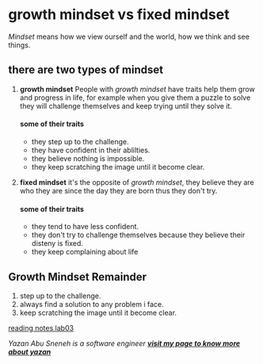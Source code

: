 # growth mindset vs fixed mindset
   *Mindset* means how we view ourself and the world, how we think and see things.
    
    
## there are two types of mindset
 1. **growth mindset**
      People with *growth mindset* have traits help them grow and progress in life, 
      for example when you give them a puzzle to solve they will challenge themselves and keep trying until they solve it.
      
      #### some of their traits
       * they step up to the challenge.
       * they have confident in their ablilties.
       * they believe nothing is impossible.
       * they keep scratching the image until it become clear.
          
 2. **fixed mindset**
      it's the opposite of *growth mindset*, they believe they are who they are since the day they are born thus they don't try.
      
      #### some of their traits
       * they tend to have less confident.
       * they don't try to challenge themselves because they believe their disteny is fixed.
       * they keep complaining about life
          

## Growth Mindset Remainder
 1. step up to the challenge.
 2. always find a solution to any problem i face.
 3. keep scratching the image until it become clear.
 
 [reading notes lab03](reading-notes-lab03)
    
 *Yazan Abu Sneneh is a software engineer*
***[visit my page to know more about yazan](https://github.com/YazanSneneh)***
    
